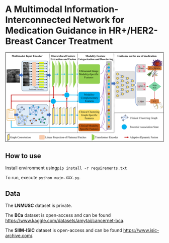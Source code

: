 # A Multimodal Information-Interconnected Network for Medication Guidance in HR+/HER2- Breast Cancer Treatment

![image](https://github.com/JinlinYY/MIINet/blob/main/Method.png)

## How to use

Install environment using`pip install -r requirements.txt`

To run, execute `python main-XXX.py`.

## Data

The **LNMUSC** dataset is private.

The **BCa** dataset is open-access and can be found https://www.kaggle.com/datasets/amytai/cancernet-bca.

The **SIIM-ISIC** dataset is open-access and can be found https://www.isic-archive.com/.
